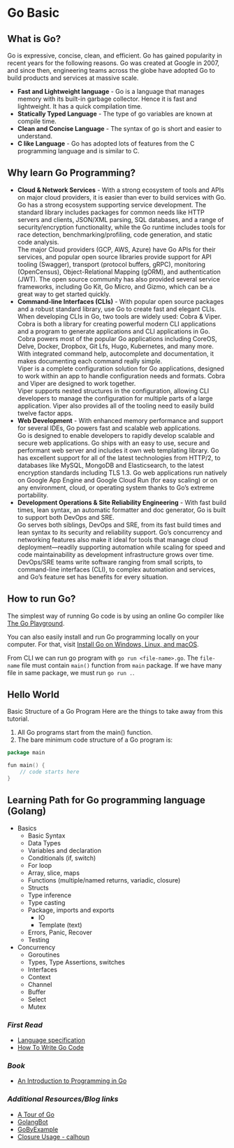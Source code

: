 # Go Basic
## What is Go?
Go is expressive, concise, clean, and efficient. Go has gained popularity in recent years for the following reasons. Go was created at Google in 2007, and since then, engineering teams across the globe have adopted Go to build products and services at massive scale.
- **Fast and Lightweight language** - Go is a language that manages memory with its built-in garbage collector. Hence it is fast and lightweight. It has a quick compilation time.
- **Statically Typed Language** - The type of go variables are known at compile time.
- **Clean and Concise Language** - The syntax of go is short and easier to understand.
- **C like Language** - Go has adopted lots of features from the C programming language and is similar to C.

## Why learn Go Programming?
- **Cloud & Network Services** - With a strong ecosystem of tools and APIs on major cloud providers, it is easier than ever to build services with Go.
</br>Go has a strong ecosystem supporting service development. The standard library includes packages for common needs like HTTP servers and clients, JSON/XML parsing, SQL databases, and a range of security/encryption functionality, while the Go runtime includes tools for race detection, benchmarking/profiling, code generation, and static code analysis.
</br>The major Cloud providers (GCP, AWS, Azure) have Go APIs for their services, and popular open source libraries provide support for API tooling (Swagger), transport (protocol buffers, gRPC), monitoring (OpenCensus), Object-Relational Mapping (gORM), and authentication (JWT). The open source community has also provided several service frameworks, including Go Kit, Go Micro, and Gizmo, which can be a great way to get started quickly.
- **Command-line Interfaces (CLIs)** - With popular open source packages and a robust standard library, use Go to create fast and elegant CLIs.
</br>When developing CLIs in Go, two tools are widely used: Cobra & Viper.
</br>Cobra is both a library for creating powerful modern CLI applications and a program to generate applications and CLI applications in Go. Cobra powers most of the popular Go applications including CoreOS, Delve, Docker, Dropbox, Git Lfs, Hugo, Kubernetes, and many more. With integrated command help, autocomplete and documentation, it makes documenting each command really simple.
</br>Viper is a complete configuration solution for Go applications, designed to work within an app to handle configuration needs and formats. Cobra and Viper are designed to work together.
</br>Viper supports nested structures in the configuration, allowing CLI developers to manage the configuration for multiple parts of a large application. Viper also provides all of the tooling need to easily build twelve factor apps.
- **Web Development** - With enhanced memory performance and support for several IDEs, Go powers fast and scalable web applications.
</br>Go is designed to enable developers to rapidly develop scalable and secure web applications. Go ships with an easy to use, secure and performant web server and includes it own web templating library. Go has excellent support for all of the latest technologies from HTTP/2, to databases like MySQL, MongoDB and Elasticsearch, to the latest encryption standards including TLS 1.3. Go web applications run natively on Google App Engine and Google Cloud Run (for easy scaling) or on any environment, cloud, or operating system thanks to Go’s extreme portability.
- **Development Operations & Site Reliability Engineering** - With fast build times, lean syntax, an automatic formatter and doc generator, Go is built to support both DevOps and SRE.
</br>Go serves both siblings, DevOps and SRE, from its fast build times and lean syntax to its security and reliability support. Go’s concurrency and networking features also make it ideal for tools that manage cloud deployment—readily supporting automation while scaling for speed and code maintainability as development infrastructure grows over time.
</br>DevOps/SRE teams write software ranging from small scripts, to command-line interfaces (CLI), to complex automation and services, and Go’s feature set has benefits for every situation.

## How to run Go?
The simplest way of running Go code is by using an online Go compiler like [The Go Playground](https://go.dev/play/).

You can also easily install and run Go programming locally on your computer. For that, visit [Install Go on Windows, Linux, and macOS](https://go.dev/doc/install).

From CLI we can run go program with `go run <file-name>.go`. The `file-name` file must contain `main()` function from `main` package. If we have many file in same package, we must run `go run .`.

## Hello World
Basic Structure of a Go Program
Here are the things to take away from this tutorial.

1. All Go programs start from the main() function.
2. The bare minimum code structure of a Go program is:
```go
package main

fun main() {
    // code starts here
}
```

## Learning Path for Go programming language (Golang)
- Basics
    - Basic Syntax
    - Data Types
    - Variables and declaration
    - Conditionals (if, switch)
    - For loop
    - Array, slice, maps
    - Functions (multiple/named returns, variadic, closure)
    - Structs
    - Type inference
    - Type casting
    - Package, imports and exports
        - IO 
        - Template (text)
    - Errors, Panic, Recover
    - Testing
- Concurrency
    - Goroutines
    - Types, Type Assertions, switches
    - Interfaces
    - Context
    - Channel
    - Buffer
    - Select
    - Mutex


### *First Read*
- [Language specification](https://go.dev/ref/spec)
- [How To Write Go Code](https://go.dev/doc/code)

### *Book*
- [An Introduction to Programming in Go](https://www.golang-book.com/books/intro)

### *Additional Resources/Blog links*
- [A Tour of Go](https://go.dev/tour/welcome/1)
- [GolangBot](https://golangbot.com/learn-golang-series/)
- [GoByExample](https://gobyexample.com/)
- [Closure Usage - calhoun](https://www.calhoun.io/5-useful-ways-to-use-closures-in-go/)